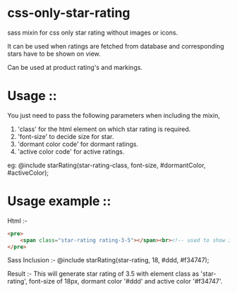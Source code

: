 # css-only-star-rating
sass mixin for css only star rating without images or icons.

It can be used when ratings are fetched from database and corresponding stars have to be shown on view.

Can be used at product rating's and markings. 

# Usage ::
You just need to pass the following parameters when including the mixin, 
1) 'class' for the html element on which star rating is required.
2) 'font-size' to decide size for star.
3) 'dormant color code' for dormant ratings.
4) 'active color code' for active ratings.

eg: @include starRating(star-rating-class, font-size, #dormantColor, #activeColor);

# Usage example ::

Html :-
```html
<pre>
    <span class="star-rating rating-3-5"></span><br><!-- used to show 3.5 star rating -->
</pre>
```

Sass Inclusion :-
@include starRating(star-rating, 18, #ddd, #f34747);

Result :-
This will generate star rating of 3.5 with 
element class as 'star-rating', 
font-size of 18px, 
dormant color '#ddd' and 
active color '#f34747'.

